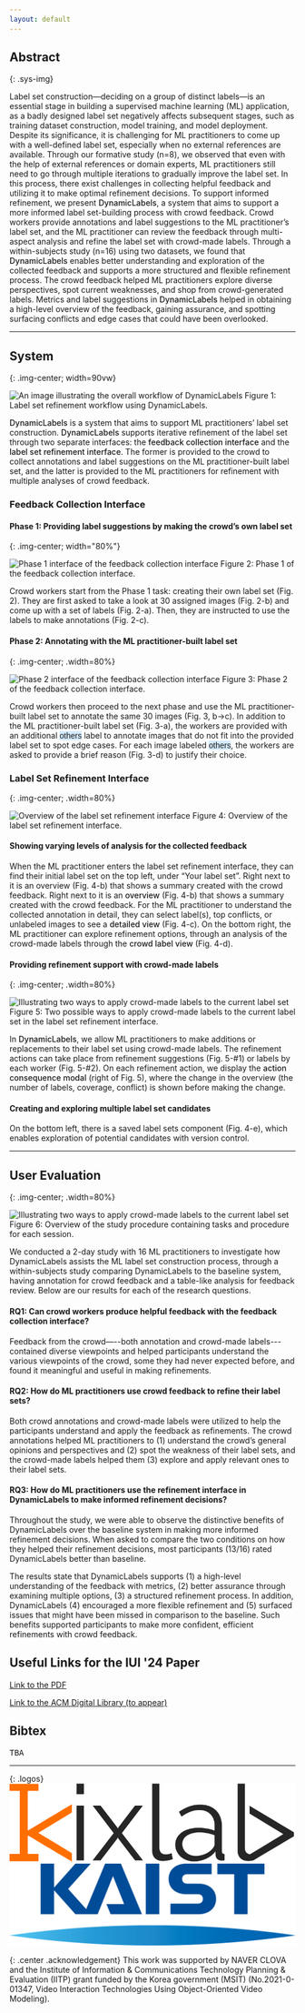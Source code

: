 ```yaml
---
layout: default
---
```


## Abstract

{: .sys-img}
<!--
<video muted autoplay controls loop>
  <source src="/assets/video/interaction-overview.mp4" type="video/mp4">
</video>
-->

Label set construction—deciding on a group of distinct labels—is an essential stage in building a supervised machine learning (ML) application, as a badly designed label set negatively affects subsequent stages, such as training dataset construction, model training, and model deployment. Despite its significance, it is challenging for ML practitioners to come up with a well-defined label set, especially when no external references are available. Through our formative study (n=8), we observed that even with the help of external references or domain experts, ML practitioners still need to go through multiple iterations to gradually improve the label set. In this process, there exist challenges in collecting helpful feedback and utilizing it to make optimal refinement decisions. 
To support informed refinement, we present <span style="color:{{site.syscolor}};font-weight:500">DynamicLabels</span>, a system that aims to support a more informed label set-building process with crowd feedback. Crowd workers provide annotations and label suggestions to the ML practitioner’s label set, and the ML practitioner can review the feedback through multi-aspect analysis and refine the label set with crowd-made labels. Through a within-subjects study (n=16) using two datasets, we found that <span style="color:{{site.syscolor}};font-weight:500">DynamicLabels</span> enables better understanding and exploration of the collected feedback and supports a more structured and flexible refinement process. The crowd feedback helped ML practitioners explore diverse perspectives, spot current weaknesses, and shop from crowd-generated labels. Metrics and label suggestions in <span style="color:{{site.syscolor}};font-weight:500">DynamicLabels</span> helped in obtaining a high-level overview of the feedback, gaining assurance, and spotting surfacing conflicts and edge cases that could have been overlooked.



------

## System

{: .img-center; width=90vw}

![An image illustrating the overall workflow of DynamicLabels](/assets/img/overall-workflow-new.jpg)
Figure 1: Label set refinement workflow using DynamicLabels.

<span style="color:{{site.syscolor}};font-weight:500">DynamicLabels</span> is a system that aims to support ML practitioners’ label set construction. <span style="color:{{site.syscolor}};font-weight:500">DynamicLabels</span> supports iterative refinement of the label set through two separate interfaces: the <span style="font-weight:500">feedback collection interface</span> and the <span style="font-weight:500">label set refinement interface</span>. The former is provided to the crowd to collect annotations and label suggestions on the ML practitioner-built label set, and the latter is provided to the ML practitioners for refinement with multiple analyses of crowd feedback.

### Feedback Collection Interface




#### Phase 1: Providing label suggestions by making the crowd’s own label set

{: .img-center; width="80%"}

![Phase 1 interface of the feedback collection interface](/assets/img/feedback-collection-interface-1.jpg)
Figure 2: Phase 1 of the feedback collection interface. 

Crowd workers start from the Phase 1 task: creating their own label set (Fig. 2). They are first asked to take a look at 30 assigned images (Fig. 2-b) and come up with a set of labels (Fig. 2-a). Then, they are instructed to use the labels to make annotations (Fig. 2-c).

#### Phase 2: Annotating with the ML practitioner-built label set

{: .img-center; .width=80%}

![Phase 2 interface of the feedback collection interface](/assets/img/feedback-collection-interface-2.jpg)
Figure 3: Phase 2 of the feedback collection interface. 

<!--The crowd workers are instructed to take a look at the (a) ML practitioner’s
label set and use the labels to annotate the (b) assigned images. Annotations will show up in (c), under each label. For images annotated using the “others” label, the workers are asked to provide a (d) brief reason each as an additional step.-->

Crowd workers then proceed to the next phase and use the ML practitioner-built label set to annotate the same 30 images (Fig. 3, b->c). In addition to the ML practitioner-built label set (Fig. 3-a), the workers are provided with an additional <span style="background-color: #d3eafd; font-family:sans-serif;">others</span> label to annotate images that do not fit into the provided label set to spot edge cases. For each image labeled <span style="background-color: #d3eafd; font-family:sans-serif;">others</span>, the workers are asked to provide a brief reason (Fig. 3-d) to justify their choice.

### Label Set Refinement Interface

{: .img-center; .width=80%}

![Overview of the label set refinement interface](/assets/img/refinement-interface-overall.jpg)
Figure 4: Overview of the label set refinement interface.

<!--In the top example, the ML practitioner can select (a)twolabelsinthecurrentlabelset(city and countryside)toseeadetailedview.Fromtherefinementsuggestionsin
the detailed view, the ML practitioner can (b) select crowd-made labels ( Manmade ) and click on the action (replace) to trigger the action consequence modal and make refinement decisions. In the bottom example, the ML practitioner can (c) click the plus icon next to the crowd-made label ( Organisms ) to add the label, which will trigger the action consequence modal.-->

#### Showing varying levels of analysis for the collected feedback

When the ML practitioner enters the label set refinement interface, they can find their initial label set on the top left, under “Your label set”. Right next to it is an overview (Fig. 4-b) that shows a summary created with the crowd feedback. Right next to it is an <span style="font-weight:500">overview</span> (Fig. 4-b) that shows a summary created with the crowd feedback. For the ML practitioner to understand the collected annotation in detail, they can select label(s), top conflicts, or unlabeled images to see a <span style="font-weight:500">detailed view</span> (Fig. 4-c). On the bottom right, the ML practitioner can explore refinement options, through an analysis of the crowd-made labels through the <span style="font-weight:500">crowd label view</span> (Fig. 4-d).

#### Providing refinement support with crowd-made labels

{: .img-center; .width=80%}

![Illustrating two ways to apply crowd-made labels to the current label set](/assets/img/refinement-interface-action.jpg)
Figure 5: Two possible ways to apply crowd-made labels to the current label set in the label set refinement interface. 

In <span style="color:{{site.syscolor}};font-weight:500">DynamicLabels</span>, we allow ML practitioners to make additions or replacements to their label set using crowd-made labels. The refinement actions can take place from refinement suggestions (Fig. 5-#1) or labels by each worker (Fig. 5-#2). On each refinement action, we display the <span style="font-weight:500">action consequence modal</span> (right of Fig. 5), where the change in the overview (the number of labels, coverage, conflict) is shown before making the change. 

#### Creating and exploring multiple label set candidates
On the bottom left, there is a saved label sets component (Fig. 4-e), which enables exploration of potential candidates with version control.


------

## User Evaluation

{: .img-center; .width=80%}

![Illustrating two ways to apply crowd-made labels to the current label set](/assets/img/study-procedure.jpg)
Figure 6: Overview of the study procedure containing tasks and procedure for each session. 

<!--In session 1, each participant creates two initial label sets for each dataset. The label sets are given to the crowd workers to collect annotation or feedback depending on the condition. In session 2, the participant refines their label set with the collected crowd data presented.-->


We conducted a 2-day study with 16 ML practitioners to investigate how DynamicLabels assists the ML label set construction process, through a within-subjects study comparing DynamicLabels to the baseline system, having annotation for crowd feedback and a table-like analysis for feedback review. Below are our results for each of the research questions.

#### RQ1: Can crowd workers produce helpful feedback with the feedback collection interface?

Feedback from the crowd—--both annotation and crowd-made labels---contained diverse viewpoints and helped participants understand the various viewpoints of the crowd, some they had never expected before, and found it meaningful and useful in making refinements.

#### RQ2: How do ML practitioners use crowd feedback to refine their label sets?

Both crowd annotations and crowd-made labels were utilized to help the participants understand and apply the feedback as refinements. The crowd annotations helped ML practitioners to (1) understand the crowd’s general opinions and perspectives and (2) spot the weakness of their label sets, and the crowd-made labels helped them (3) explore and apply relevant ones to their label sets.

#### RQ3: How do ML practitioners use the refinement interface in DynamicLabels to make informed refinement decisions?

Throughout the study, we were able to observe the distinctive benefits of DynamicLabels over the baseline system in making more informed refinement decisions. When asked to compare the two conditions on how they helped their refinement decisions, most participants (13/16) rated DynamicLabels better than baseline.

The results state that DynamicLabels supports (1) a high-level understanding of the feedback with metrics, (2) better assurance through examining multiple options, (3) a structured refinement process. In addition, DynamicLabels (4) encouraged a more flexible refinement and (5) surfaced issues that might have been missed in comparison to the baseline. Such benefits supported participants to make more confident, efficient refinements with crowd feedback.

## Useful Links for the IUI '24 Paper


[Link to the PDF][1]

[Link to the ACM Digital Library (to appear)][2]

## Bibtex
<pre>
TBA
</pre>

------

{: .logos}
[![Logo of KIXLAB](/assets/img/kixlab_logo.png)](https://kixlab.org)
[![Logo of KAIST](/assets/img/kaist_logo.png)](https://kaist.ac.kr)

{: .center .acknowledgement}
This work was supported by NAVER CLOVA and the Institute of Information & Communications Technology Planning & Evaluation (IITP) grant funded by the Korea government (MSIT) (No.2021-0- 01347, Video Interaction Technologies Using Object-Oriented Video Modeling).

[1]:/papers/IUI2024-DynamicLabels-camready.pdf
[2]:https://doi.org/10.1145/3640543.3645157
